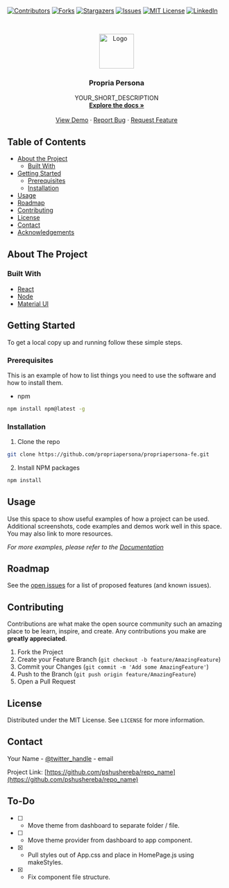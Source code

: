 <!-- PROJECT SHIELDS -->
<!--
*** I'm using markdown "reference style" links for readability.
*** Reference links are enclosed in brackets [ ] instead of parentheses ( ).
*** See the bottom of this document for the declaration of the reference variables
*** for contributors-url, forks-url, etc. This is an optional, concise syntax you may use.
*** https://www.markdownguide.org/basic-syntax/#reference-style-links
-->

[![Contributors][contributors-shield]][contributors-url]
[![Forks][forks-shield]][forks-url]
[![Stargazers][stars-shield]][stars-url]
[![Issues][issues-shield]][issues-url]
[![MIT License][license-shield]][license-url]
[![LinkedIn][linkedin-shield]][linkedin-url]

<!-- PROJECT LOGO -->
<br />
<p align="center">
  <a href="https://github.com/pshushereba/repo_name">
    <img src="images/logo.png" alt="Logo" width="80" height="80">
  </a>

  <h3 align="center">Propria Persona</h3>

  <p align="center">
    YOUR_SHORT_DESCRIPTION
    <br />
    <a href="https://github.com/pshushereba/repo_name"><strong>Explore the docs »</strong></a>
    <br />
    <br />
    <a href="https://propriapersona.com/">View Demo</a>
    ·
    <a href="https://github.com/pshushereba/repo_name/issues">Report Bug</a>
    ·
    <a href="https://github.com/pshushereba/repo_name/issues">Request Feature</a>
  </p>
</p>

<!-- TABLE OF CONTENTS -->

## Table of Contents

- [About the Project](#about-the-project)
  - [Built With](#built-with)
- [Getting Started](#getting-started)
  - [Prerequisites](#prerequisites)
  - [Installation](#installation)
- [Usage](#usage)
- [Roadmap](#roadmap)
- [Contributing](#contributing)
- [License](#license)
- [Contact](#contact)
- [Acknowledgements](#acknowledgements)

<!-- ABOUT THE PROJECT -->

## About The Project

<!-- [![Product Name Screen Shot][product-screenshot]](https://example.com) -->

### Built With

- [React](https://reactjs.org/)
- [Node](https://nodejs.org/en/)
- [Material UI](https://material-ui.com/)

<!-- GETTING STARTED -->

## Getting Started

To get a local copy up and running follow these simple steps.

### Prerequisites

This is an example of how to list things you need to use the software and how to install them.

- npm

```sh
npm install npm@latest -g
```

### Installation

1. Clone the repo

```sh
git clone https://github.com/propriapersona/propriapersona-fe.git
```

2. Install NPM packages

```sh
npm install
```

<!-- USAGE EXAMPLES -->

## Usage

Use this space to show useful examples of how a project can be used. Additional screenshots, code examples and demos work well in this space. You may also link to more resources.

_For more examples, please refer to the [Documentation](https://example.com)_

<!-- ROADMAP -->

## Roadmap

See the [open issues](https://github.com/pshushereba/repo_name/issues) for a list of proposed features (and known issues).

<!-- CONTRIBUTING -->

## Contributing

Contributions are what make the open source community such an amazing place to be learn, inspire, and create. Any contributions you make are **greatly appreciated**.

1. Fork the Project
2. Create your Feature Branch (`git checkout -b feature/AmazingFeature`)
3. Commit your Changes (`git commit -m 'Add some AmazingFeature'`)
4. Push to the Branch (`git push origin feature/AmazingFeature`)
5. Open a Pull Request

<!-- LICENSE -->

## License

Distributed under the MIT License. See `LICENSE` for more information.

<!-- CONTACT -->

## Contact

Your Name - [@twitter_handle](https://twitter.com/twitter_handle) - email

Project Link: [https://github.com/pshushereba/repo_name](https://github.com/pshushereba/repo_name)

<!-- ACKNOWLEDGEMENTS -->

<!-- ## Acknowledgements

- []()
- []()
- []() -->

<!-- MARKDOWN LINKS & IMAGES -->
<!-- https://www.markdownguide.org/basic-syntax/#reference-style-links -->

[contributors-shield]: https://img.shields.io/github/contributors/pshushereba/repo.svg?style=flat-square
[contributors-url]: https://github.com/pshushereba/repo/graphs/contributors
[forks-shield]: https://img.shields.io/github/forks/pshushereba/repo.svg?style=flat-square
[forks-url]: https://github.com/pshushereba/repo/network/members
[stars-shield]: https://img.shields.io/github/stars/pshushereba/repo.svg?style=flat-square
[stars-url]: https://github.com/pshushereba/repo/stargazers
[issues-shield]: https://img.shields.io/github/issues/pshushereba/repo.svg?style=flat-square
[issues-url]: https://github.com/pshushereba/repo/issues
[license-shield]: https://img.shields.io/github/license/pshushereba/repo.svg?style=flat-square
[license-url]: https://github.com/pshushereba/repo/blob/master/LICENSE.txt
[linkedin-shield]: https://img.shields.io/badge/-LinkedIn-black.svg?style=flat-square&logo=linkedin&colorB=555
[linkedin-url]: https://linkedin.com/in/pshushereba
[product-screenshot]: images/screenshot.png

## To-Do

- [ ] - Move theme from dashboard to separate folder / file.
- [ ] - Move theme provider from dashboard to app component.
- [x] - Pull styles out of App.css and place in HomePage.js using makeStyles.
- [x] - Fix component file structure.
